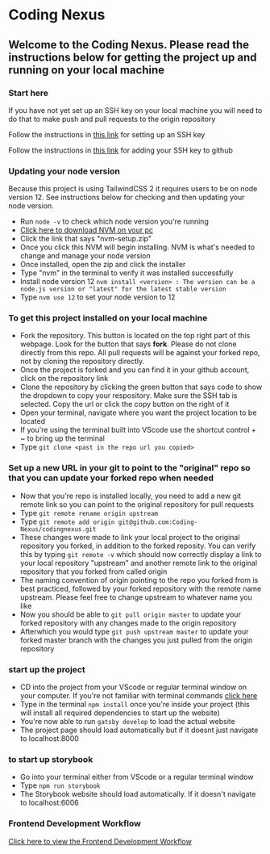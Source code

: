 # Coding Nexus

## Welcome to the Coding Nexus. Please read the instructions below for getting the project up and running on your local machine

### Start here

If you have not yet set up an SSH key on your local machine you will need to do that to make push and pull requests to the origin repository

Follow the instructions in [this link](https://docs.github.com/en/free-pro-team@latest/github/authenticating-to-github/generating-a-new-ssh-key-and-adding-it-to-the-ssh-agent) for setting up an SSH key

Follow the instructions in [this link](https://docs.github.com/en/free-pro-team@latest/github/authenticating-to-github/adding-a-new-ssh-key-to-your-github-account) for adding your SSH key to github

### Updating your node version

Because this project is using TailwindCSS 2 it requires users to be on node version 12. See instructions below for checking and then updating your node version.
- Run `node -v` to check which node version you're running
- [Click here to download NVM on your pc](https://github.com/coreybutler/nvm-windows/releases)
- Click the link that says "nvm-setup.zip"
- Once you click this NVM will begin installing. NVM is what's needed to change and manage your node version
- Once installed, open the zip and click the installer
- Type "nvm" in the terminal to verify it was installed successfully
- Install node version 12 `nvm install <version> : The version can be a node.js version or "latest" for the latest stable version`
- Type `nvm use 12` to set your node version to 12

### To get this project installed on your local machine

- Fork the repository. This button is located on the top right part of this webpage. Look for the button that says **fork**. Please do not clone directly from this repo. All pull requests will be against your forked repo, not by cloning the repository directly.
- Once the project is forked and you can find it in your github account, click on the repository link
- Clone the repository by clicking the green button that says code to show the dropdown to copy your respository. Make sure the SSH tab is selected. Copy the url or click the copy button on the right of it
- Open your terminal, navigate where you want the project location to be located
- If you're using the terminal built into VScode use the shortcut control + ~ to bring up the terminal
- Type `git clone <past in the repo url you copied>`

### Set up a new URL in your git to point to the "original" repo so that you can update your forked repo when needed

- Now that you're repo is installed locally, you need to add a new git remote link so you can point to the original repository for pull requests
- Type `git remote rename origin upstream`
- Type `git remote add origin git@github.com:Coding-Nexus/codingnexus.git`
- These changes were made to link your local project to the original repository you forked, in addition to the forked reposity. You can verify this by typing `git remote -v` which should now correctly display a link to your local repository "upstream" and another remote link to the original repository that you forked from called origin
- The naming convention of origin pointing to the repo you forked from is best practiced, followed by your forked repository with the remote name upstream. Please feel free to change upstream to whatever name you like
- Now you should be able to `git pull origin master` to update your forked repository with any changes made to the origin repository
- Afterwhich you would type `git push upstream master` to update your forked master branch with the changes you just pulled from the origin repository

### start up the project

- CD into the project from your VScode or regular terminal window on your computer. If you're not familiar with terminal commands [click here](https://www.youtube.com/watch?v=5XgBd6rjuDQ)
- Type in the terminal `npm install` once you're inside your project (this will install all required dependencies to start up the website)
- You're now able to run `gatsby develop` to load the actual website
- The project page should load automatically but if it doesnt just navigate to localhost:8000

### to start up storybook

- Go into your terminal either from VScode or a regular terminal window
- Type `npm run storybook`
- The Storybook website should load automatically. If it doesn't navigate to localhost:6006

### Frontend Development Workflow

[Click here to view the Frontend Development Workflow](https://github.com/Coding-Nexus/codingnexus/blob/master/docs/workflow/frontend.md)